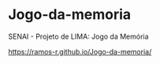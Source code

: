 # Jogo-da-memoria
SENAI - Projeto de LIMA: Jogo da Memória

https://ramos-r.github.io/Jogo-da-memoria/
